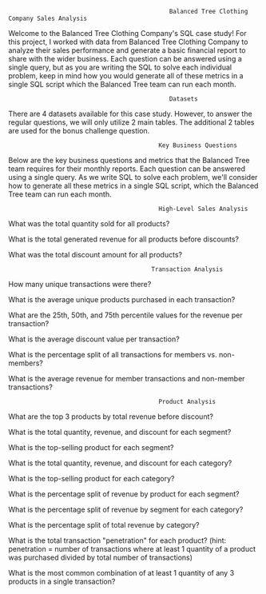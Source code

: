                                                  Balanced Tree Clothing Company Sales Analysis

Welcome to the Balanced Tree Clothing Company's SQL case study! For this project, I worked with data from Balanced Tree Clothing Company to analyze their sales performance and generate a basic financial report to share with the wider business. Each question can be answered using a single query, but as you are writing the SQL to solve each individual problem, keep in mind how you would generate all of these metrics in a single SQL script which the Balanced Tree team can run each month.

                                                 Datasets
There are 4 datasets available for this case study. However, to answer the regular questions, we will only utilize 2 main tables. The additional 2 tables are used for the bonus challenge question.

                                              Key Business Questions
Below are the key business questions and metrics that the Balanced Tree team requires for their monthly reports. Each question can be answered using a single query. As we write SQL to solve each problem, we'll consider how to generate all these metrics in a single SQL script, which the Balanced Tree team can run each month.

                                              High-Level Sales Analysis
What was the total quantity sold for all products?

What is the total generated revenue for all products before discounts?

What was the total discount amount for all products?

                                            Transaction Analysis
How many unique transactions were there?

What is the average unique products purchased in each transaction?

What are the 25th, 50th, and 75th percentile values for the revenue per transaction?

What is the average discount value per transaction?

What is the percentage split of all transactions for members vs. non-members?

What is the average revenue for member transactions and non-member transactions?
                                                   
                                              Product Analysis
What are the top 3 products by total revenue before discount?

What is the total quantity, revenue, and discount for each segment?

What is the top-selling product for each segment?

What is the total quantity, revenue, and discount for each category?

What is the top-selling product for each category?

What is the percentage split of revenue by product for each segment?

What is the percentage split of revenue by segment for each category?

What is the percentage split of total revenue by category?

What is the total transaction "penetration" for each product? (hint: penetration = number of transactions where at least 1 quantity of a product was purchased divided by total number of transactions)

What is the most common combination of at least 1 quantity of any 3 products in a single transaction?






